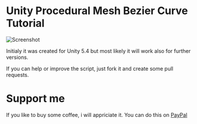 # Unity Procedural Mesh Bezier Curve Tutorial

![Screenshot](https://brainfoolong.github.io/unity-procedural-mesh-bezier-curve/screenshot-1.jpg)

Initialy it was created for Unity 5.4 but most likely it will work also for further versions.

If you can help or improve the script, just fork it and create some pull requests.

# Support me
If you like to buy some coffee, i will appriciate it. You can do this on [PayPal](https://www.paypal.me/brainfoolong)
